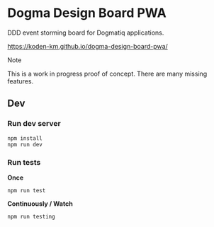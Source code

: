 # Dogma Design Board PWA

DDD event storming board for Dogmatiq applications.

https://koden-km.github.io/dogma-design-board-pwa/

> [!NOTE]
> This is a work in progress proof of concept. There are many missing features.

## Dev

### Run dev server

```shell
npm install
npm run dev
```

### Run tests

**Once**

```shell
npm run test
```

**Continuously / Watch**

```shell
npm run testing
```
